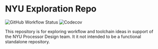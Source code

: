 # NYU Exploration Repo

![GitHub Workflow Status](https://img.shields.io/github/actions/workflow/status/NYU-Processor-Design/explore-verilog/main.yaml?branch=main&style=flat-square)
![Codecov](https://img.shields.io/codecov/c/github/NYU-Processor-Design/explore-verilog?style=flat-square)

This repository is for exploring workflow and toolchain ideas in support of the
NYU Processor Design team. It it not intended to be a functional standalone
repository.
